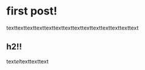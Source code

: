 # first post!

texttexttexttexttexttexttexttexttexttexttexttexttexttext

## h2!!

text*el*texttexttext

